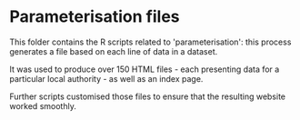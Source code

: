 # Parameterisation files

This folder contains the R scripts related to 'parameterisation': this process generates a file based on each line of data in a dataset.

It was used to produce over 150 HTML files - each presenting data for a particular local authority - as well as an index page.

Further scripts customised those files to ensure that the resulting website worked smoothly.
